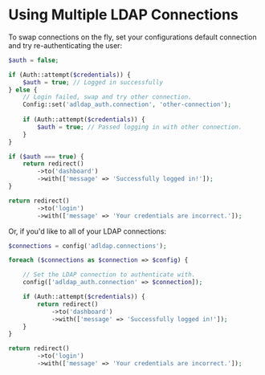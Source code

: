 # Using Multiple LDAP Connections

To swap connections on the fly, set your configurations default connection and try re-authenticating the user:

```php
$auth = false;

if (Auth::attempt($credentials)) {
    $auth = true; // Logged in successfully
} else {
    // Login failed, swap and try other connection.
    Config::set('adldap_auth.connection', 'other-connection');
    
    if (Auth::attempt($credentials)) {
        $auth = true; // Passed logging in with other connection.
    }
}

if ($auth === true) {
    return redirect()
        ->to('dashboard')
        ->with(['message' => 'Successfully logged in!']);
}

return redirect()
        ->to('login')
        ->with(['message' => 'Your credentials are incorrect.']);
```

Or, if you'd like to all of your LDAP connections:

```php
$connections = config('adldap.connections');

foreach ($connections as $connection => $config) {

    // Set the LDAP connection to authenticate with.
    config(['adldap_auth.connection' => $connection]);

    if (Auth::attempt($credentials)) {
        return redirect()
            ->to('dashboard')
            ->with(['message' => 'Successfully logged in!']);
    }
}

return redirect()
        ->to('login')
        ->with(['message' => 'Your credentials are incorrect.']);
```
